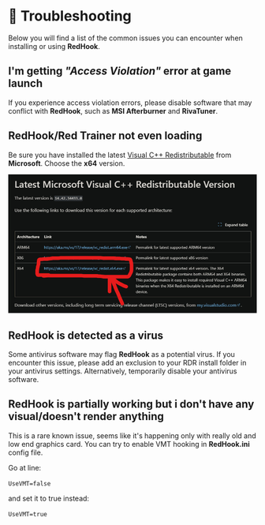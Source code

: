 # 🧰 Troubleshooting

Below you will find a list of the common issues you can encounter when installing or using **RedHook**.

## I'm getting _"Access Violation"_ error at game launch

If you experience access violation errors, please disable software that may conflict with **RedHook**, such as **MSI Afterburner** and **RivaTuner**.

## RedHook/Red Trainer not even loading

Be sure you have installed the latest [Visual C++ Redistributable](https://learn.microsoft.com/en-us/cpp/windows/latest-supported-vc-redist?view=msvc-160) from **Microsoft**. Choose the **x64** version.

![Microsoft Visual C++ Redistributable](https://raw.githubusercontent.com/Red-Mods/RedHook-Docs/main/assets/microsoft_vcpp_link.jpg)

## RedHook is detected as a virus

Some antivirus software may flag **RedHook** as a potential virus. If you encounter this issue, please add an exclusion to your RDR install folder in your antivirus settings. Alternatively, temporarily disable your antivirus software.

## RedHook is partially working but i don't have any visual/doesn't render anything

This is a rare known issue, seems like it's happening only with really old and low end graphics card. You can try to enable VMT hooking in **RedHook.ini** config file.

Go at line:

`UseVMT=false`

and set it to true instead:

`UseVMT=true`
